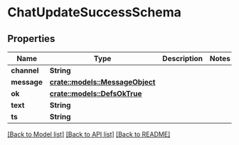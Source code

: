 # ChatUpdateSuccessSchema

## Properties

Name | Type | Description | Notes
------------ | ------------- | ------------- | -------------
**channel** | **String** |  | 
**message** | [**crate::models::MessageObject**](Message_object.md) |  | 
**ok** | [**crate::models::DefsOkTrue**](defs_ok_true.md) |  | 
**text** | **String** |  | 
**ts** | **String** |  | 

[[Back to Model list]](../README.md#documentation-for-models) [[Back to API list]](../README.md#documentation-for-api-endpoints) [[Back to README]](../README.md)


